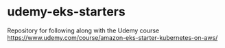 # udemy-eks-starters
Repository for following along with the Udemy course https://www.udemy.com/course/amazon-eks-starter-kubernetes-on-aws/
